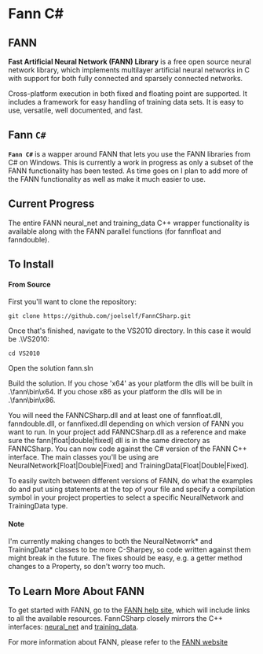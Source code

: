# Fann C#
## FANN

**Fast Artificial Neural Network (FANN) Library** is a free open source neural network library, which implements multilayer artificial neural networks in C with support for both fully connected and sparsely connected networks.

Cross-platform execution in both fixed and floating point are supported. It includes a framework for easy handling of training data sets. It is easy to use, versatile, well documented, and fast. 

## Fann `C#`
**`Fann C#`** is a wapper around FANN that lets you use the FANN libraries from C# on Windows. This is currently a work in progress as only a subset of the FANN functionality has been tested. As time goes on I plan to add more of the FANN functionality as well as make it much easier to use.

## Current Progress
The entire FANN neural_net and training_data C++ wrapper functionality is available along with the FANN parallel functions (for fannfloat and fanndouble).

## To Install

#### From Source

First you'll want to clone the repository:

`git clone https://github.com/joelself/FannCSharp.git`

Once that's finished, navigate to the VS2010 directory. In this case it would be .\VS2010:

`cd VS2010`

Open the solution fann.sln

Build the solution. If you chose 'x64' as your platform the dlls will be built in .\fann\bin\x64\. If you chose x86 as your platform the dlls will be in .\fann\bin\x86\.

You will need the FANNCSharp.dll and at least one of fannfloat.dll, fanndouble.dll, or fannfixed.dll depending on which version of FANN you want to run. In your project add FANNCSharp.dll as a reference and make sure the fann[float|double|fixed] dll is in the same directory as FANNCSharp. You can now code against the C# version of the FANN C++ interface. The main classes you'll be using are NeuralNetwork[Float|Double|Fixed] and TrainingData[Float|Double|Fixed].

To easily switch between different versions of FANN, do what the examples do and put using statements at the top of your file and specify a compilation symbol in your project properties to select a specific NeuralNetwork and TrainingData type.

#### Note

I'm currently making changes to both the NeuralNetworrk* and TrainingData* classes to be more C-Sharpey, so code written against them might break in the future. The fixes should be easy, e.g. a getter method changes to a Property, so don't worry too much.

## To Learn More About FANN

To get started with FANN, go to the [FANN help site](http://leenissen.dk/fann/wp/help/), which will include links to all the available resources. FannCSharp closely mirrors the C++ interfaces: [neural_net](http://libfann.github.io/fann/docs/files/fann_cpp-h.html) and [training_data](http://libfann.github.io/fann/docs/files/fann_training_data_cpp-h.html).

For more information about FANN, please refer to the [FANN website](http://leenissen.dk/fann/wp/)

